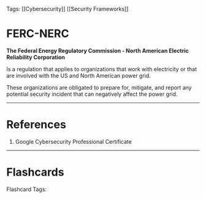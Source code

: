 Tags: [[Cybersecurity]] [[Security Frameworks]]
# FERC-NERC

**The Federal Energy Regulatory Commission - North American Electric Reliability Corporation**

Is a regulation that applies to organizations that work with electricity or that are involved with the US and North American power grid.

These organizations are obligated to prepare for, mitigate, and report any potential security incident that can negatively affect the power grid.

---
# References

1. Google Cybersecurity Professional Certificate

---
# Flashcards

Flashcard Tags: 